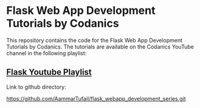 # Flask Web App Development Tutorials by Codanics

This repository contains the code for the Flask Web App Development Tutorials by Codanics. The tutorials are available on the Codanics YouTube channel in the following playlist:

## [Flask Youtube Playlist](https://www.youtube.com/playlist?list=PL9XvIvvVL50H3SI7VaZ30OWu6NHWEJG_x)


Link to github directory:

https://github.com/AammarTufail/flask_webapp_development_series.git